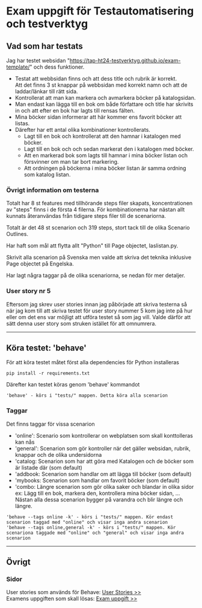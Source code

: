 # Exam uppgift för Testautomatisering och testverktyg

## Vad som har testats

Jag har testet websidan "https://tap-ht24-testverktyg.github.io/exam-template/" och dess funktioner.
 - Testat att webbsidan finns och att dess title och rubrik är korrekt.  
   Att det finns 3 st knappar på webbsidan med korrekt namn och att de laddar/länkar till rätt sida.
 - Kontrollerat att man kan markera och avmarkera böcker på katalogsidan.
 - Man endast kan lägga till en bok om både författare och title har skrivits in och att efter en bok har lagts till rensas fälten.
 - Mina böcker sidan informerar att här kommer ens favorit böcker att listas.
 - Därefter har ett antal olika kombinationer kontrollerats.
   - Lagt till en bok och kontrollerat att den hamnar i katalogen med böcker.
   - Lagt till en bok och och sedan markerat den i katalogen med böcker.
   - Att en markerad bok som lagts till hamnar i mina böcker listan och försvinner om man tar bort markering.
   - Att ordningen på böckerna i mina böcker listan är samma ordning som katalog listan.

### Övrigt information om testerna

Totalt har 8 st features med tillhörande steps filer skapats, koncentrationen av "steps" finns i de första 4 filerna. För kombinationerna har nästan allt kunnats återanvändas från tidigare steps filer till de scenariorna.

Totalt är det 48 st scenarion och 319 steps, stort tack till de olika Scenario Outlines.

Har haft som mål att flytta allt "Python" till Page objectet, laslistan.py.

Skrivit alla scenarion på Svenska men valde att skriva det teknika inklusive Page objectet på Engelska.

Har lagt några taggar på de olika scenariorna, se nedan för mer detaljer.

### User story nr 5
Eftersom jag skrev user stories innan jag påbörjade att skriva testerna så när jag kom till att skriva testet för user story nummer 5 kom jag inte på hur eller om det ens var möjligt att utföra testet så som jag vill. Valde därför att sätt denna user story som struken istället för att omnumrera.

---

## Köra testet: 'behave'

För att köra testet måtet först alla dependencies för Python installeras

```
pip install -r requirements.txt
```

Därefter kan testet köras genom 'behave' kommandot

```
'behave' - körs i "tests/" mappen. Detta köra alla scenarion
```

### Taggar

Det finns taggar för vissa scenarion

- 'online': Scenario som kontrollerar on webplatsen som skall konttolleras kan nås
- 'general': Scenarion som gör kontroller när det gäller websidan, rubrik, knappar och de olika undersidorna
- 'catalog: Scenarion som har att göra med Katalogen och de böcker som är listade där (som default)
- 'addbook: Scenarion som handlar om att lägga till böcker (som default)
- 'mybooks: Scenarion som handlar om favorit böcker (som default)
- 'combo: Längre scenarion som gör olika saker och blandar in olika sidor  
   ex: Lägg till en bok, markera den, kontrollera mina böcker sidan, ...  
   Nästan alla dessa scenarion bygger på varandra och blir längre och längre.

```
'behave --tags online -k' - körs i "tests/" mappen. Kör endast scenarion taggad med "online" och visar inga andra scenarion
'behave --tags online,general -k' - körs i "tests/" mappen. Kör scenariona taggade med "online" och "general" och visar inga andra scenarion
```

---

## Övrigt

### Sidor

User stories som används för Behave: [User Stories >>](/STORIES.md)  
Examens uppgiften som skall lösas: [Exam uppgift >>](/UPPGIFT.md)
